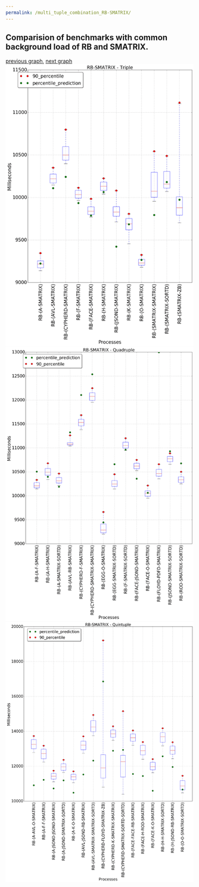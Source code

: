 ```yaml
---
permalink: /multi_tuple_combination_RB-SMATRIX/
---
```



## Comparision of benchmarks with common background load of RB and SMATRIX.

[previous graph](../multi_tuple_combination_RB-ROD/), [next graph](../multi_tuple_combination_RB-SORTD/)
![graph figure](./images/triple/RB/RB-SMATRIX_box.png)![graph figure](./images/quadruple/RB/RB-SMATRIX_box.png)![graph figure](./images/quintuple/RB/RB-SMATRIX_box.png)